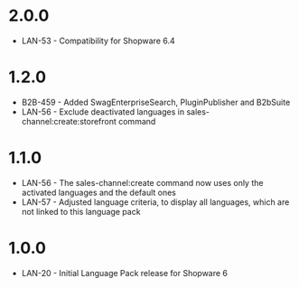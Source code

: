 # 2.0.0
- LAN-53 - Compatibility for Shopware 6.4

# 1.2.0
- B2B-459 - Added SwagEnterpriseSearch, PluginPublisher and B2bSuite
- LAN-56 - Exclude deactivated languages in sales-channel:create:storefront command

# 1.1.0
- LAN-56 - The sales-channel:create command now uses only the activated languages and the default ones
- LAN-57 - Adjusted language criteria, to display all languages, which are not linked to this language pack

# 1.0.0
- LAN-20 - Initial Language Pack release for Shopware 6
